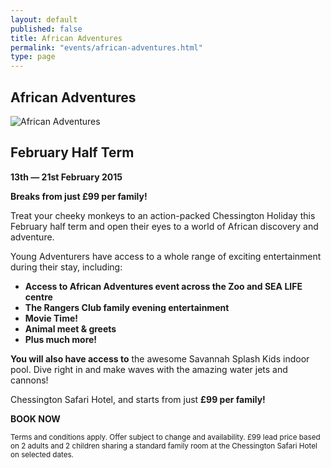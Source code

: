 ```yaml
---
layout: default
published: false
title: African Adventures
permalink: "events/african-adventures.html"
type: page
---
```


## African Adventures

![African Adventures](http://chessingtonholidays.merlinbreaks.co.uk/images/masterChessington/events/banners/chessington-madagascar.png)

## February Half Term
**13th — 21st February 2015**

**Breaks from just £99 per family!**

Treat your cheeky monkeys to an action-packed Chessington Holiday this February half term and open their eyes to a world of African discovery and adventure.

Young Adventurers have access to a whole range of exciting entertainment during their stay, including:
<strong>
- Access to African Adventures event across the Zoo and SEA LIFE centre	
- The Rangers Club family evening entertainment
- Movie Time!
- Animal meet &amp; greets
- Plus much more!
</strong>

**You will also have access to** the awesome Savannah Splash Kids indoor pool. Dive right in and make waves with the amazing water jets and cannons!

Chessington Safari Hotel, and starts from just **£99 per family!**

<strong>BOOK NOW</strong>

<small>Terms and conditions apply. Offer subject to change and availability. £99 lead price based on 2 adults and 2 children sharing a standard family room at the Chessington Safari Hotel on selected dates.</small>